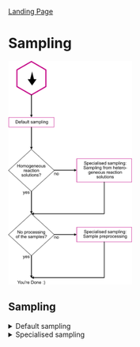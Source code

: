 [Landing Page](/Readme.md)

# Sampling


<img src="Sampling procedure.png" width=250>


## Sampling

<details> <Summary>Default sampling</Summary>

### Default sampling

Information about the sampling process, used during the experiment. In some experiments no sampling is taking place at all, for example if an experiment is monitored via a photospectrometer in a 96-well plate over time. In this case, of course, no sampling was done during the experiment

- __volume_per_sample__
  - Type: posfloat
  - Description: What volume was taken from the reaction per sample?

- __volume_per_sample_unit__
  - Type: string
  - Description: Unit of the sample volume

- __mixing_during_sampling__
  - Type: string 
  - Description: Was the reaction solution mixed during the sampling procedure?

- __vessel_opened_for_sampling__
  - Type: string
  - Description: Was the vessel opened for the sampling procedure?

- __gas_phase__
  - Type: string
  - Description: What is the gas phase above the reaction solution?

- __time__
  - Type: time
  - Description: Time at which the sample was taken

</details>

<details><Summary>Specialised sampling</Summary>

## Specialised sampling

If the sampling procedure is more complex than just the plain procedure of taking a sample from the reaction vessel.


<details> <Summary>Sampling from heterogeneous reaction solutions</Summary>


### SamplingProcedureFromHeterogeneousReactionMixtures

- __phase__
  - Type: string
  - Description: From which phase was the sample taken?

- __biocatalyst_in_phase__
  - Type: string
  - Description: Is the phase from which the sample was taken, containing the (bio)catalyst?

</details>

## Sample processing

<details> <Summary>Sample preprocessing</Summary>

### TreatmentToStopReaction

Information about the sampling process, if a pre-processing did take place

- __treatment_procedure__
  - Type: string
  - Description: How was the sample processed, once it was taken from the reaction vessel?

</details>

</details>


